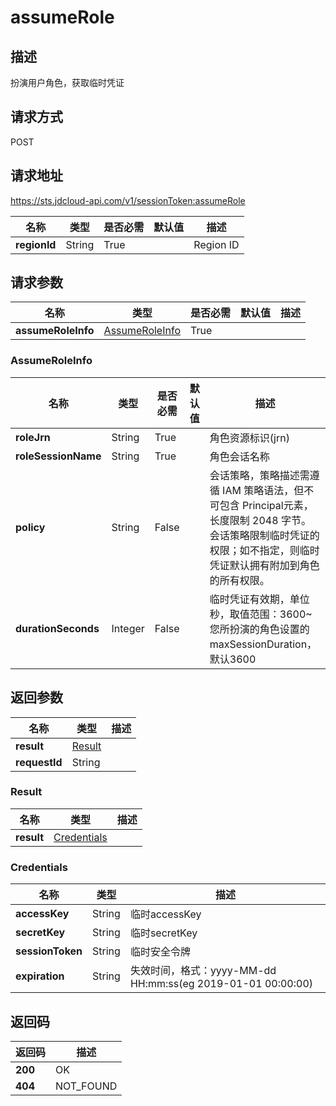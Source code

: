 
# assumeRole


## 描述
扮演用户角色，获取临时凭证

## 请求方式
POST

## 请求地址
https://sts.jdcloud-api.com/v1/sessionToken:assumeRole

|名称|类型|是否必需|默认值|描述|
|---|---|---|---|---|
|**regionId**|String|True| |Region ID|

## 请求参数
|名称|类型|是否必需|默认值|描述|
|---|---|---|---|---|
|**assumeRoleInfo**|[AssumeRoleInfo](#assumeroleinfo)|True| | |

### <div id="assumeroleinfo">AssumeRoleInfo</div>
|名称|类型|是否必需|默认值|描述|
|---|---|---|---|---|
|**roleJrn**|String|True| |角色资源标识(jrn)|
|**roleSessionName**|String|True| |角色会话名称|
|**policy**|String|False|  |会话策略，策略描述需遵循 IAM 策略语法，但不可包含 Principal元素，长度限制 2048 字节。会话策略限制临时凭证的权限；如不指定，则临时凭证默认拥有附加到角色的所有权限。|
|**durationSeconds**|Integer|False|  |临时凭证有效期，单位秒，取值范围：3600~您所扮演的角色设置的maxSessionDuration，默认3600|


## 返回参数
|名称|类型|描述|
|---|---|---|
|**result**|[Result](#result)| |
|**requestId**|String| |

### <div id="Result">Result</div>
|名称|类型|描述|
|---|---|---|
|**result**|[Credentials](#credentials)| |

### <div id="credentials">Credentials</div>
|名称|类型|描述|
|---|---|---|
|**accessKey**|String|临时accessKey|
|**secretKey**|String|临时secretKey|
|**sessionToken**|String|临时安全令牌|
|**expiration**|String|失效时间，格式：yyyy-MM-dd HH:mm:ss(eg 2019-01-01 00:00:00)|


## 返回码
|返回码|描述|
|---|---|
|**200**|OK|
|**404**|NOT_FOUND|
